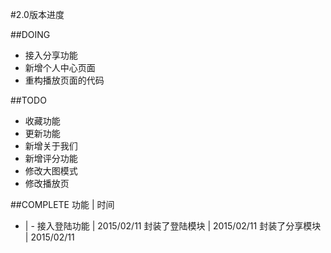 #2.0版本进度

##DOING
+   接入分享功能
+   新增个人中心页面
+   重构播放页面的代码

##TODO
+   收藏功能
+   更新功能
+   新增关于我们
+   新增评分功能
+   修改大图模式
+   修改播放页

##COMPLETE
功能 | 时间
- | -
接入登陆功能 | 2015/02/11
封装了登陆模块 | 2015/02/11
封装了分享模块 | 2015/02/11